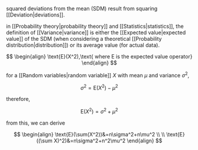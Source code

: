 squared deviations from the mean (SDM) result from squaring [[Deviation|deviations]]. 

in [[Probability theory|probability theory]] and [[Statistics|statistics]], the definition of [[Variance|variance]] is either the [[Expected value|expected value]] of the SDM (when considering a theoretical [[Probability distribution|distribution]]) or its average value (for actual data).

$$
\begin{align}
\text{E}(X^2),\text{ where E is the expected value operator}
\end{align}
$$

for a [[Random variables|random variable]] $X$ with mean $\mu$ and variance $\sigma^2$,

$$
\sigma^2=\text{E}(X^2)-\mu^2
$$

therefore,

$$
\text{E}(X^2)=\sigma^2+\mu^2
$$

from this, we can derive

$$
\begin{align}
\text{E}(\sum(X^2))&=n\sigma^2+n\mu^2 \\
\\
\text{E}((\sum X)^2)&=n\sigma^2+n^2\mu^2
\end{align}
$$


